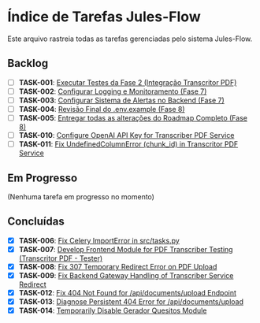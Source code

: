 # Índice de Tarefas Jules-Flow

Este arquivo rastreia todas as tarefas gerenciadas pelo sistema Jules-Flow.

## Backlog

- [ ] **TASK-001**: [Executar Testes da Fase 2 (Integração Transcritor PDF)](./backlog/TASK-001_test_execution_fase2.md)
- [ ] **TASK-002**: [Configurar Logging e Monitoramento (Fase 7)](./backlog/TASK-002_logging_monitoring_fase7.md)
- [ ] **TASK-003**: [Configurar Sistema de Alertas no Backend (Fase 7)](./backlog/TASK-003_alert_system_fase7.md)
- [ ] **TASK-004**: [Revisão Final do .env.example (Fase 8)](./backlog/TASK-004_env_review_fase8.md)
- [ ] **TASK-005**: [Entregar todas as alterações do Roadmap Completo (Fase 8)](./backlog/TASK-005_submit_roadmap_fase8.md)
- [ ] **TASK-010**: [Configure OpenAI API Key for Transcriber PDF Service](./backlog/TASK-010_configure_openai_api_key_transcriber.md)
- [ ] **TASK-011**: [Fix UndefinedColumnError (chunk_id) in Transcritor PDF Service](./backlog/TASK-011_fix_transcriber_db_undefined_column_chunk_id.md)

## Em Progresso

(Nenhuma tarefa em progresso no momento)

## Concluídas

- [x] **TASK-006**: [Fix Celery ImportError in src/tasks.py](./done/TASK-006_fix_celery_import_error.md)
- [x] **TASK-007**: [Develop Frontend Module for PDF Transcriber Testing (Transcritor PDF - Tester)](./done/TASK-007_develop_pdf_transcriber_frontend_tester.md)
- [x] **TASK-008**: [Fix 307 Temporary Redirect Error on PDF Upload](./done/TASK-008_fix_307_redirect_pdf_upload.md)
- [x] **TASK-009**: [Fix Backend Gateway Handling of Transcriber Service Redirect](./done/TASK-009_fix_backend_gateway_redirect_handling.md)
- [x] **TASK-012**: [Fix 404 Not Found for /api/documents/upload Endpoint](./done/TASK-012_fix_404_documents_upload_endpoint.md)
- [x] **TASK-013**: [Diagnose Persistent 404 Error for /api/documents/upload](./done/TASK-013_diagnose_persistent_404_documents_upload.md)
- [x] **TASK-014**: [Temporarily Disable Gerador Quesitos Module](./done/TASK-014_disable_gerador_quesitos_module.md)
